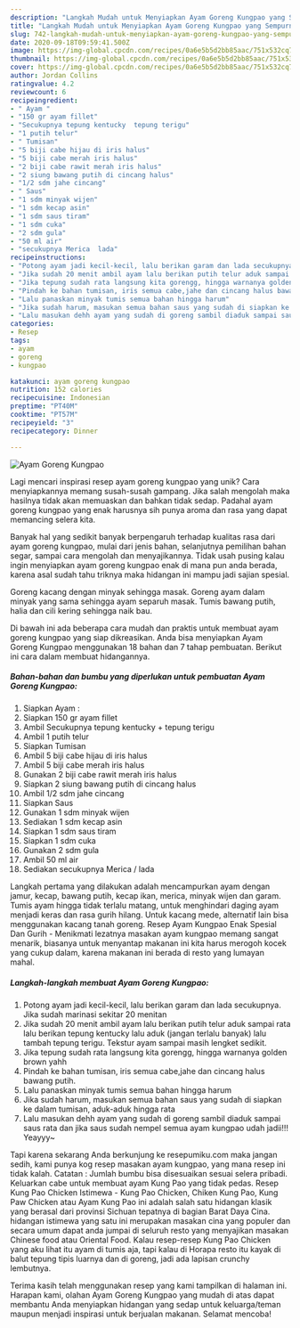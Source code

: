 ```yaml
---
description: "Langkah Mudah untuk Menyiapkan Ayam Goreng Kungpao yang Sempurna"
title: "Langkah Mudah untuk Menyiapkan Ayam Goreng Kungpao yang Sempurna"
slug: 742-langkah-mudah-untuk-menyiapkan-ayam-goreng-kungpao-yang-sempurna
date: 2020-09-18T09:59:41.500Z
image: https://img-global.cpcdn.com/recipes/0a6e5b5d2bb85aac/751x532cq70/ayam-goreng-kungpao-foto-resep-utama.jpg
thumbnail: https://img-global.cpcdn.com/recipes/0a6e5b5d2bb85aac/751x532cq70/ayam-goreng-kungpao-foto-resep-utama.jpg
cover: https://img-global.cpcdn.com/recipes/0a6e5b5d2bb85aac/751x532cq70/ayam-goreng-kungpao-foto-resep-utama.jpg
author: Jordan Collins
ratingvalue: 4.2
reviewcount: 6
recipeingredient:
- " Ayam "
- "150 gr ayam fillet"
- "Secukupnya tepung kentucky  tepung terigu"
- "1 putih telur"
- " Tumisan"
- "5 biji cabe hijau di iris halus"
- "5 biji cabe merah iris halus"
- "2 biji cabe rawit merah iris halus"
- "2 siung bawang putih di cincang halus"
- "1/2 sdm jahe cincang"
- " Saus"
- "1 sdm minyak wijen"
- "1 sdm kecap asin"
- "1 sdm saus tiram"
- "1 sdm cuka"
- "2 sdm gula"
- "50 ml air"
- "secukupnya Merica  lada"
recipeinstructions:
- "Potong ayam jadi kecil-kecil, lalu berikan garam dan lada secukupnya. Jika sudah marinasi sekitar 20 menitan"
- "Jika sudah 20 menit ambil ayam lalu berikan putih telur aduk sampai rata lalu berikan tepung kentucky lalu aduk (jangan terlalu banyak) lalu tambah tepung terigu. Tekstur ayam sampai masih lengket sedikit."
- "Jika tepung sudah rata langsung kita gorengg, hingga warnanya golden brown yahh"
- "Pindah ke bahan tumisan, iris semua cabe,jahe dan cincang halus bawang putih."
- "Lalu panaskan minyak tumis semua bahan hingga harum"
- "Jika sudah harum, masukan semua bahan saus yang sudah di siapkan ke dalam tumisan, aduk-aduk hingga rata"
- "Lalu masukan dehh ayam yang sudah di goreng sambil diaduk sampai saus rata dan jika saus sudah nempel semua ayam kungpao udah jadii!!! Yeayyy~"
categories:
- Resep
tags:
- ayam
- goreng
- kungpao

katakunci: ayam goreng kungpao 
nutrition: 152 calories
recipecuisine: Indonesian
preptime: "PT40M"
cooktime: "PT57M"
recipeyield: "3"
recipecategory: Dinner

---
```



![Ayam Goreng Kungpao](https://img-global.cpcdn.com/recipes/0a6e5b5d2bb85aac/751x532cq70/ayam-goreng-kungpao-foto-resep-utama.jpg)

Lagi mencari inspirasi resep ayam goreng kungpao yang unik? Cara menyiapkannya memang susah-susah gampang. Jika salah mengolah maka hasilnya tidak akan memuaskan dan bahkan tidak sedap. Padahal ayam goreng kungpao yang enak harusnya sih punya aroma dan rasa yang dapat memancing selera kita.

Banyak hal yang sedikit banyak berpengaruh terhadap kualitas rasa dari ayam goreng kungpao, mulai dari jenis bahan, selanjutnya pemilihan bahan segar, sampai cara mengolah dan menyajikannya. Tidak usah pusing kalau ingin menyiapkan ayam goreng kungpao enak di mana pun anda berada, karena asal sudah tahu triknya maka hidangan ini mampu jadi sajian spesial.

Goreng kacang dengan minyak sehingga masak. Goreng ayam dalam minyak yang sama sehingga ayam separuh masak. Tumis bawang putih, halia dan cili kering sehingga naik bau.


Di bawah ini ada beberapa cara mudah dan praktis untuk membuat ayam goreng kungpao yang siap dikreasikan. Anda bisa menyiapkan Ayam Goreng Kungpao menggunakan 18 bahan dan 7 tahap pembuatan. Berikut ini cara dalam membuat hidangannya.

<!--inarticleads1-->

##### Bahan-bahan dan bumbu yang diperlukan untuk pembuatan Ayam Goreng Kungpao:

1. Siapkan  Ayam :
1. Siapkan 150 gr ayam fillet
1. Ambil Secukupnya tepung kentucky + tepung terigu
1. Ambil 1 putih telur
1. Siapkan  Tumisan
1. Ambil 5 biji cabe hijau di iris halus
1. Ambil 5 biji cabe merah iris halus
1. Gunakan 2 biji cabe rawit merah iris halus
1. Siapkan 2 siung bawang putih di cincang halus
1. Ambil 1/2 sdm jahe cincang
1. Siapkan  Saus
1. Gunakan 1 sdm minyak wijen
1. Sediakan 1 sdm kecap asin
1. Siapkan 1 sdm saus tiram
1. Siapkan 1 sdm cuka
1. Gunakan 2 sdm gula
1. Ambil 50 ml air
1. Sediakan secukupnya Merica / lada


Langkah pertama yang dilakukan adalah mencampurkan ayam dengan jamur, kecap, bawang putih, kecap ikan, merica, minyak wijen dan garam. Tumis ayam hingga tidak terlalu matang, untuk menghindari daging ayam menjadi keras dan rasa gurih hilang. Untuk kacang mede, alternatif lain bisa menggunakan kacang tanah goreng. Resep Ayam Kungpao Enak Spesial Dan Gurih - Menikmati lezatnya masakan ayam kungpao memang sangat menarik, biasanya untuk menyantap makanan ini kita harus merogoh kocek yang cukup dalam, karena makanan ini berada di resto yang lumayan mahal. 

<!--inarticleads2-->

##### Langkah-langkah membuat Ayam Goreng Kungpao:

1. Potong ayam jadi kecil-kecil, lalu berikan garam dan lada secukupnya. Jika sudah marinasi sekitar 20 menitan
1. Jika sudah 20 menit ambil ayam lalu berikan putih telur aduk sampai rata lalu berikan tepung kentucky lalu aduk (jangan terlalu banyak) lalu tambah tepung terigu. Tekstur ayam sampai masih lengket sedikit.
1. Jika tepung sudah rata langsung kita gorengg, hingga warnanya golden brown yahh
1. Pindah ke bahan tumisan, iris semua cabe,jahe dan cincang halus bawang putih.
1. Lalu panaskan minyak tumis semua bahan hingga harum
1. Jika sudah harum, masukan semua bahan saus yang sudah di siapkan ke dalam tumisan, aduk-aduk hingga rata
1. Lalu masukan dehh ayam yang sudah di goreng sambil diaduk sampai saus rata dan jika saus sudah nempel semua ayam kungpao udah jadii!!! Yeayyy~


Tapi karena sekarang Anda berkunjung ke resepumiku.com maka jangan sedih, kami punya kog resep masakan ayam kungpao, yang mana resep ini tidak kalah. Catatan : Jumlah bumbu bisa disesuaikan sesuai selera pribadi. Keluarkan cabe untuk membuat ayam Kung Pao yang tidak pedas. Resep Kung Pao Chicken Istimewa - Kung Pao Chicken, Chiken Kung Pao, Kung Paw Chicken atau Ayam Kung Pao ini adalah salah satu hidangan klasik yang berasal dari provinsi Sichuan tepatnya di bagian Barat Daya Cina. hidangan istimewa yang satu ini merupakan masakan cina yang populer dan secara umum dapat anda jumpai di seluruh resto yang menyajikan masakan Chinese food atau Oriental Food. Kalau resep-resep Kung Pao Chicken yang aku lihat itu ayam di tumis aja, tapi kalau di Horapa resto itu kayak di balut tepung tipis luarnya dan di goreng, jadi ada lapisan crunchy lembutnya. 

Terima kasih telah menggunakan resep yang kami tampilkan di halaman ini. Harapan kami, olahan Ayam Goreng Kungpao yang mudah di atas dapat membantu Anda menyiapkan hidangan yang sedap untuk keluarga/teman maupun menjadi inspirasi untuk berjualan makanan. Selamat mencoba!
